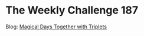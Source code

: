 # The Weekly Challenge 187

Blog: [Magical Days Together with Triplets](https://dev.to/simongreennet/magical-days-together-with-triplets-3lci)
